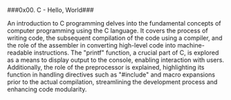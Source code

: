 ###0x00. C - Hello, World###


An introduction to C programming delves into the fundamental concepts of computer programming using the C language. It covers the process of writing code, the subsequent compilation of the code using a compiler, and the role of the assembler in converting high-level code into machine-readable instructions. The "printf" function, a crucial part of C, is explored as a means to display output to the console, enabling interaction with users. Additionally, the role of the preprocessor is explained, highlighting its function in handling directives such as "#include" and macro expansions prior to the actual compilation, streamlining the development process and enhancing code modularity.
